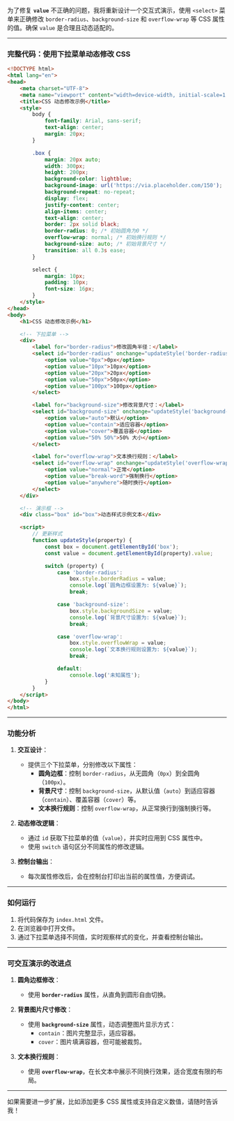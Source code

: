 为了修复 **`value`** 不正确的问题，我将重新设计一个交互式演示，使用 `<select>` 菜单来正确修改 `border-radius`、`background-size` 和 `overflow-wrap` 等 CSS 属性的值。确保 `value` 是合理且动态适配的。

---

### **完整代码：使用下拉菜单动态修改 CSS**

```html
<!DOCTYPE html>
<html lang="en">
<head>
    <meta charset="UTF-8">
    <meta name="viewport" content="width=device-width, initial-scale=1.0">
    <title>CSS 动态修改示例</title>
    <style>
        body {
            font-family: Arial, sans-serif;
            text-align: center;
            margin: 20px;
        }

        .box {
            margin: 20px auto;
            width: 300px;
            height: 200px;
            background-color: lightblue;
            background-image: url('https://via.placeholder.com/150');
            background-repeat: no-repeat;
            display: flex;
            justify-content: center;
            align-items: center;
            text-align: center;
            border: 2px solid black;
            border-radius: 0; /* 初始圆角为0 */
            overflow-wrap: normal; /* 初始换行规则 */
            background-size: auto; /* 初始背景尺寸 */
            transition: all 0.3s ease;
        }

        select {
            margin: 10px;
            padding: 10px;
            font-size: 16px;
        }
    </style>
</head>
<body>
    <h1>CSS 动态修改示例</h1>

    <!-- 下拉菜单 -->
    <div>
        <label for="border-radius">修改圆角半径：</label>
        <select id="border-radius" onchange="updateStyle('border-radius')">
            <option value="0px">0px</option>
            <option value="10px">10px</option>
            <option value="20px">20px</option>
            <option value="50px">50px</option>
            <option value="100px">100px</option>
        </select>

        <label for="background-size">修改背景尺寸：</label>
        <select id="background-size" onchange="updateStyle('background-size')">
            <option value="auto">默认</option>
            <option value="contain">适应容器</option>
            <option value="cover">覆盖容器</option>
            <option value="50% 50%">50% 大小</option>
        </select>

        <label for="overflow-wrap">文本换行规则：</label>
        <select id="overflow-wrap" onchange="updateStyle('overflow-wrap')">
            <option value="normal">正常</option>
            <option value="break-word">强制换行</option>
            <option value="anywhere">随时换行</option>
        </select>
    </div>

    <!-- 演示框 -->
    <div class="box" id="box">动态样式示例文本</div>

    <script>
        // 更新样式
        function updateStyle(property) {
            const box = document.getElementById('box');
            const value = document.getElementById(property).value;

            switch (property) {
                case 'border-radius':
                    box.style.borderRadius = value;
                    console.log(`圆角边框设置为: ${value}`);
                    break;

                case 'background-size':
                    box.style.backgroundSize = value;
                    console.log(`背景尺寸设置为: ${value}`);
                    break;

                case 'overflow-wrap':
                    box.style.overflowWrap = value;
                    console.log(`文本换行规则设置为: ${value}`);
                    break;

                default:
                    console.log('未知属性');
            }
        }
    </script>
</body>
</html>
```

---

### **功能分析**

1. **交互设计**：
   - 提供三个下拉菜单，分别修改以下属性：
     - **圆角边框**：控制 `border-radius`，从无圆角（`0px`）到全圆角（`100px`）。
     - **背景尺寸**：控制 `background-size`，从默认值（`auto`）到适应容器（`contain`）、覆盖容器（`cover`）等。
     - **文本换行规则**：控制 `overflow-wrap`，从正常换行到强制换行等。

2. **动态修改逻辑**：
   - 通过 `id` 获取下拉菜单的值（`value`），并实时应用到 CSS 属性中。
   - 使用 `switch` 语句区分不同属性的修改逻辑。

3. **控制台输出**：
   - 每次属性修改后，会在控制台打印出当前的属性值，方便调试。

---

### **如何运行**

1. 将代码保存为 `index.html` 文件。
2. 在浏览器中打开文件。
3. 通过下拉菜单选择不同值，实时观察样式的变化，并查看控制台输出。

---

### **可交互演示的改进点**

1. **圆角边框修改**：
   - 使用 **`border-radius`** 属性，从直角到圆形自由切换。

2. **背景图片尺寸修改**：
   - 使用 **`background-size`** 属性，动态调整图片显示方式：
     - `contain`：图片完整显示，适应容器。
     - `cover`：图片填满容器，但可能被裁剪。

3. **文本换行规则**：
   - 使用 **`overflow-wrap`**，在长文本中展示不同换行效果，适合宽度有限的布局。

---

如果需要进一步扩展，比如添加更多 CSS 属性或支持自定义数值，请随时告诉我！